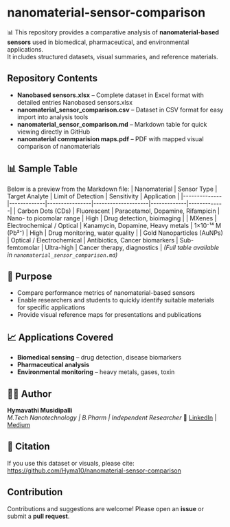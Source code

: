 # nanomaterial-sensor-comparison
📊 This repository provides a comparative analysis of **nanomaterial-based sensors** used in biomedical, pharmaceutical, and environmental applications.  
It includes structured datasets, visual summaries, and reference materials.
##  Repository Contents
- **Nanobased sensors.xlsx** – Complete dataset in Excel format with detailed entries Nanobased sensors.xlsx
- **nanomaterial_sensor_comparison.csv** – Dataset in CSV format for easy import into analysis tools
- **nanomaterial_sensor_comparison.md** – Markdown table for quick viewing directly in GitHub
- **nanomaterial commparision maps.pdf** – PDF with mapped visual comparison of nanomaterials
## 📊 Sample Table
Below is a preview from the Markdown file:
| Nanomaterial | Sensor Type | Target Analyte | Limit of Detection | Sensitivity | Application |
|--------------|-------------|----------------|--------------------|-------------|-------------|
| Carbon Dots (CDs) | Fluorescent | Paracetamol, Dopamine, Rifampicin | Nano- to picomolar range | High | Drug detection, bioimaging |
| MXenes | Electrochemical / Optical | Kanamycin, Dopamine, Heavy metals | 1×10⁻¹⁴ M (Pb²⁺) | High | Drug monitoring, water quality |
| Gold Nanoparticles (AuNPs) | Optical / Electrochemical | Antibiotics, Cancer biomarkers | Sub-femtomolar | Ultra-high | Cancer therapy, diagnostics |
*(Full table available in `nanomaterial_sensor_comparison.md`)*
## 📌 Purpose
- Compare performance metrics of nanomaterial-based sensors
- Enable researchers and students to quickly identify suitable materials for specific applications
- Provide visual reference maps for presentations and publications
## 📈 Applications Covered
- **Biomedical sensing** – drug detection, disease biomarkers
- **Pharmaceutical analysis**
- **Environmental monitoring** – heavy metals, gases, toxin
## 🧑‍💻 Author
**Hymavathi Musidipalli**  
*M.Tech Nanotechnology | B.Pharm | Independent Researcher*
🔗 [LinkedIn](https://www.linkedin.com/in/musidipallihymavathi/) | [Medium](https://medium.com/@hymavathimusidipalli)
## 📜 Citation
If you use this dataset or visuals, please cite:
https://github.com/Hyma10/nanomaterial-sensor-comparison
## Contribution
Contributions and suggestions are welcome! Please open an **issue** or submit a **pull request**.
